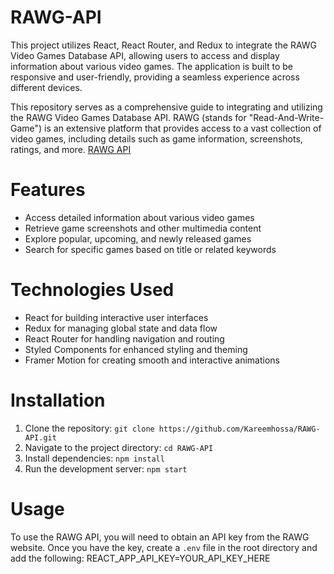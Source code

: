 # RAWG-API

This project utilizes React, React Router, and Redux to integrate the RAWG Video Games Database API, allowing users to access and display information about various video games. The application is built to be responsive and user-friendly, providing a seamless experience across different devices.

This repository serves as a comprehensive guide to integrating and utilizing the RAWG Video Games Database API. RAWG (stands for "Read-And-Write-Game") is an extensive platform that provides access to a vast collection of video games, including details such as game information, screenshots, ratings, and more. 
[RAWG API](https://rawg.io/)

# Features

- Access detailed information about various video games
- Retrieve game screenshots and other multimedia content
- Explore popular, upcoming, and newly released games
- Search for specific games based on title or related keywords

# Technologies Used

- React for building interactive user interfaces
- Redux for managing global state and data flow
- React Router for handling navigation and routing
- Styled Components for enhanced styling and theming
- Framer Motion for creating smooth and interactive animations

# Installation

1. Clone the repository: `git clone https://github.com/Kareemhossa/RAWG-API.git`
2. Navigate to the project directory: `cd RAWG-API`
3. Install dependencies: `npm install`
4. Run the development server: `npm start`

# Usage

To use the RAWG API, you will need to obtain an API key from the RAWG website. Once you have the key, 
create a `.env` file in the root directory and add the following:
REACT_APP_API_KEY=YOUR_API_KEY_HERE
